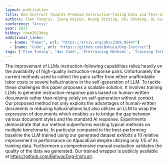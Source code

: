 ```yaml
---
layout: publication
title: DoG-Instruct Towards Premium Instruction-Tuning Data via Text-Grounded Instruction Wrapping
authors: Chen Yongrui, Jiang Haiyun, Huang Xinting, Shi Shuming, Qi Guilin
conference: "Arxiv"
year: 2023
bibkey: chen2023dog
additional_links:
  - {name: "Paper", url: "https://arxiv.org/abs/2309.05447"}
  - {name: "Code", url: "https://github.com/Bahuia/Dog-Instruct"}
tags: ['Fine Tuning', 'Has Code', 'Pretraining Methods', 'Training Techniques']
---
```

The improvement of LLMs instruction-following capabilities relies heavily on the availability of high-quality instruction-response pairs. Unfortunately the current methods used to collect the pairs suffer from either unaffordable labor costs or severe hallucinations in the self-generation of LLM. To tackle these challenges this paper proposes a scalable solution. It involves training LLMs to generate instruction-response pairs based on human-written documents rather than relying solely on self-generation without context. Our proposed method not only exploits the advantages of human-written documents in reducing hallucinations but also utilizes an LLM to wrap the expression of documents which enables us to bridge the gap between various document styles and the standard AI response. Experiments demonstrate that our method outperforms existing typical methods on multiple benchmarks. In particular compared to the best-performing baseline the LLM trained using our generated dataset exhibits a 10 relative improvement in performance on AlpacaEval despite utilizing only 1/5 of its training data. Furthermore a comprehensive manual evaluation validates the quality of the data we generated. Our trained wrapper is publicly available at https://github.com/Bahuia/Dog-Instruct.
